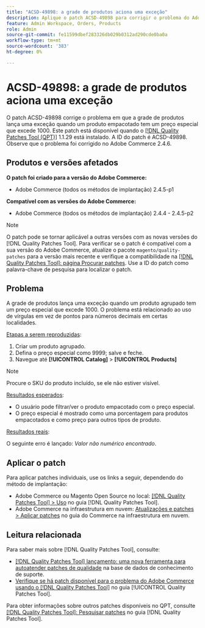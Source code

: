 ```yaml
---
title: "ACSD-49898: a grade de produtos aciona uma exceção"
description: Aplique o patch ACSD-49898 para corrigir o problema do Adobe Commerce em que a grade de produtos lança uma exceção quando um produto empacotado tem um preço especial que excede 1000.
feature: Admin Workspace, Orders, Products
role: Admin
source-git-commit: fe11599dbef283326db029b0312ad290cde0ba0a
workflow-type: tm+mt
source-wordcount: '383'
ht-degree: 0%

---
```


# ACSD-49898: a grade de produtos aciona uma exceção

O patch ACSD-49898 corrige o problema em que a grade de produtos lança uma exceção quando um produto empacotado tem um preço especial que excede 1000. Este patch está disponível quando o [[!DNL Quality Patches Tool (QPT)]](https://experienceleague.adobe.com/en/docs/commerce-knowledge-base/kb/announcements/commerce-announcements/magento-quality-patches-released-new-tool-to-self-serve-quality-patches) 1.1.29 está instalado. A ID do patch é ACSD-49898. Observe que o problema foi corrigido no Adobe Commerce 2.4.6.

## Produtos e versões afetados

**O patch foi criado para a versão do Adobe Commerce:**

* Adobe Commerce (todos os métodos de implantação) 2.4.5-p1

**Compatível com as versões do Adobe Commerce:**

* Adobe Commerce (todos os métodos de implantação) 2.4.4 - 2.4.5-p2

>[!NOTE]
>
>O patch pode se tornar aplicável a outras versões com as novas versões do [!DNL Quality Patches Tool]. Para verificar se o patch é compatível com a sua versão do Adobe Commerce, atualize o pacote `magento/quality-patches` para a versão mais recente e verifique a compatibilidade na [[!DNL Quality Patches Tool]: página Procurar patches](https://experienceleague.adobe.com/tools/commerce-quality-patches/index.html). Use a ID do patch como palavra-chave de pesquisa para localizar o patch.

## Problema

A grade de produtos lança uma exceção quando um produto agrupado tem um preço especial que excede 1000. O problema está relacionado ao uso de vírgulas em vez de pontos para números decimais em certas localidades.

<u>Etapas a serem reproduzidas</u>:

1. Criar um produto agrupado.
1. Defina o preço especial como 9999; salve e feche.
1. Navegue até **[!UICONTROL Catalog]** > **[!UICONTROL Products]**

>[!NOTE]
>
>Procure o SKU do produto incluído, se ele não estiver visível.

<u>Resultados esperados</u>:

* O usuário pode filtrar/ver o produto empacotado com o preço especial.
* O preço especial é mostrado como uma porcentagem para produtos empacotados e como preço para outros tipos de produto.

<u>Resultados reais</u>:

O seguinte erro é lançado: *Valor não numérico encontrado*.

## Aplicar o patch

Para aplicar patches individuais, use os links a seguir, dependendo do método de implantação:

* Adobe Commerce ou Magento Open Source no local: [[!DNL Quality Patches Tool] > Uso](/help/tools/quality-patches-tool/usage.md) no guia [!DNL Quality Patches Tool].
* Adobe Commerce na infraestrutura em nuvem: [Atualizações e patches > Aplicar patches](https://experienceleague.adobe.com/docs/commerce-cloud-service/user-guide/develop/upgrade/apply-patches.html) no guia do Commerce na infraestrutura em nuvem.

## Leitura relacionada

Para saber mais sobre [!DNL Quality Patches Tool], consulte:

* [[!DNL Quality Patches Tool] lançamento: uma nova ferramenta para autoatender patches de qualidade](https://experienceleague.adobe.com/en/docs/commerce-knowledge-base/kb/announcements/commerce-announcements/magento-quality-patches-released-new-tool-to-self-serve-quality-patches) na base de dados de conhecimento de suporte.
* [Verifique se há patch disponível para o problema do Adobe Commerce usando o  [!DNL Quality Patches Tool]](/help/tools/quality-patches-tool/patches-available-in-qpt/check-patch-for-magento-issue-with-magento-quality-patches.md) no guia [!UICONTROL Quality Patches Tool].


Para obter informações sobre outros patches disponíveis no QPT, consulte [[!DNL Quality Patches Tool]: Pesquisar patches](https://experienceleague.adobe.com/tools/commerce-quality-patches/index.html) no guia [!DNL Quality Patches Tool].
